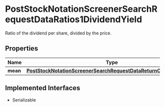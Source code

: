 

# PostStockNotationScreenerSearchRequestDataRatios1DividendYield

Ratio of the dividend per share, divided by the price.

## Properties

Name | Type | Description | Notes
------------ | ------------- | ------------- | -------------
**mean** | [**PostStockNotationScreenerSearchRequestDataReturnOnAssets1Mean**](PostStockNotationScreenerSearchRequestDataReturnOnAssets1Mean.md) |  |  [optional]


## Implemented Interfaces

* Serializable


